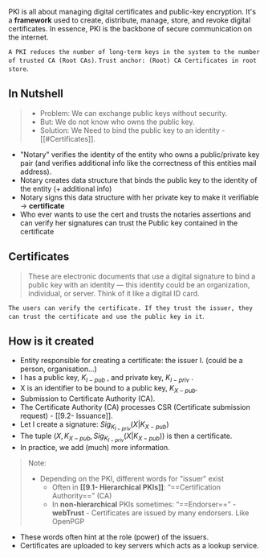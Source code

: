 PKI is all about managing digital certificates and public-key encryption. It's a **framework** used to create, distribute, manage, store, and revoke digital certificates. In essence, PKI is the backbone of secure communication on the internet.

`A PKI reduces the number of long-term keys in the system to the number of trusted CA (Root CAs)`.
`Trust anchor: (Root) CA Certificates in root store`.
## In Nutshell 

> - Problem: We can exchange public keys without security.
> - But: We do not know who owns the public key.
> - Solution: We Need to bind the public key to an identity - [[#Certificates]].

- "Notary" verifies the identity of the entity who owns a public/private key pair (and verifies additional info like the correctness of this entities mail address).
- Notary creates data structure that binds the public key to the identity of the entity (+ additional info)
- Notary signs this data structure with her private key to make it verifiable → **certificate**
- Who ever wants to use the cert and trusts the notaries assertions and can verify her signatures can trust the Public key contained in the certificate

## Certificates

> These are electronic documents that use a digital signature to bind a public key with an identity — this identity could be an organization, individual, or server. Think of it like a digital ID card.

`The users can verify the certificate. If they trust the issuer, they can trust the certificate and use the public key in it`.

## How is it created

- Entity responsible for creating a certificate: the issuer I. (could be a person, organisation...)
- I has a public key, $K_{I-pub}$ , and private key, $K_{I-priv}$ .
- X is an identifier to be bound to a public key, $K_{X-pub}$.
- Submission to Certificate Authority (CA).
- The Certificate Authority (CA) processes CSR (Certificate submission request) - [[9.2- Issuance]].
- Let I create a signature: $Sig_{K_{I-priv}}(X |K_{X -pub})$
- The tuple $(X , K_{X -pub} , Sig_{K_{I-priv}} (X |K_{X -pub }))$ is then a certificate.
- In practice, we add (much) more information.

> Note:
> - Depending on the PKI, different words for "issuer" exist
> 	- Often in **[[9.1- Hierarchical PKIs]]**: “==Certification Authority==” (CA)
> 	- In **non-hierarchical** PKIs sometimes: “==Endorser==” - **webTrust** - Certificates are issued by many endorsers. Like OpenPGP
- These words often hint at the role (power) of the issuers.
- Certificates are uploaded to key servers which acts as a lookup service.
